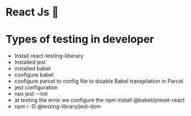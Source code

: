 <!-- @format -->

# React Js 🚀

# Types of testing in developer

- Install react-testing-liberary
- Installed jest
- installed babel
- configure babel
- configure parcel to config file to disable Babel transpilation in Parcel
- jest configuration
- npx jest --init
- at testing the error we configure the npm install @babel/preset-react
- npm i -D @testing-library/jest-dom
